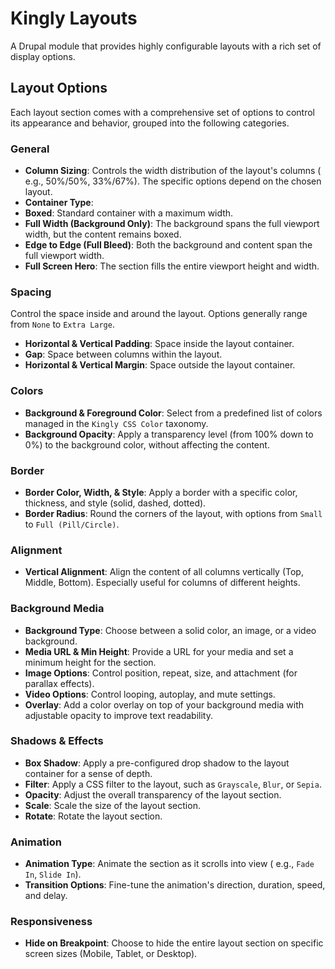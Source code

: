 # Kingly Layouts

A Drupal module that provides highly configurable layouts with a rich set of
display options.

## Layout Options

Each layout section comes with a comprehensive set of options to control its
appearance and behavior, grouped into the following categories.

### General

* **Column Sizing**: Controls the width distribution of the layout's columns (
  e.g., 50%/50%, 33%/67%). The specific options depend on the chosen layout.
* **Container Type**:
* **Boxed**: Standard container with a maximum width.
* **Full Width (Background Only)**: The background spans the full viewport
  width, but the content remains boxed.
* **Edge to Edge (Full Bleed)**: Both the background and content span the full
  viewport width.
* **Full Screen Hero**: The section fills the entire viewport height and width.

### Spacing

Control the space inside and around the layout. Options generally range
from `None` to `Extra Large`.

* **Horizontal & Vertical Padding**: Space inside the layout container.
* **Gap**: Space between columns within the layout.
* **Horizontal & Vertical Margin**: Space outside the layout container.

### Colors

* **Background & Foreground Color**: Select from a predefined list of colors
  managed in the `Kingly CSS Color` taxonomy.
* **Background Opacity**: Apply a transparency level (from 100% down to 0%) to
  the background color, without affecting the content.

### Border

* **Border Color, Width, & Style**: Apply a border with a specific color,
  thickness, and style (solid, dashed, dotted).
* **Border Radius**: Round the corners of the layout, with options from `Small`
  to `Full (Pill/Circle)`.

### Alignment

* **Vertical Alignment**: Align the content of all columns vertically (Top,
  Middle, Bottom). Especially useful for columns of different heights.

### Background Media

* **Background Type**: Choose between a solid color, an image, or a video
  background.
* **Media URL & Min Height**: Provide a URL for your media and set a minimum
  height for the section.
* **Image Options**: Control position, repeat, size, and attachment (for
  parallax effects).
* **Video Options**: Control looping, autoplay, and mute settings.
* **Overlay**: Add a color overlay on top of your background media with
  adjustable opacity to improve text readability.

### Shadows & Effects

* **Box Shadow**: Apply a pre-configured drop shadow to the layout container for
  a sense of depth.
* **Filter**: Apply a CSS filter to the layout, such as `Grayscale`, `Blur`,
  or `Sepia`.
* **Opacity**: Adjust the overall transparency of the layout section.
* **Scale**: Scale the size of the layout section.
* **Rotate**: Rotate the layout section.

### Animation

* **Animation Type**: Animate the section as it scrolls into view (
  e.g., `Fade In`, `Slide In`).
* **Transition Options**: Fine-tune the animation's direction, duration, speed,
  and delay.

### Responsiveness

* **Hide on Breakpoint**: Choose to hide the entire layout section on specific
  screen sizes (Mobile, Tablet, or Desktop).
